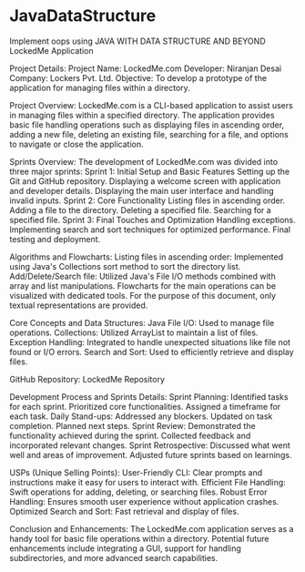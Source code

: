 # JavaDataStructure
Implement oops using JAVA WITH DATA STRUCTURE AND BEYOND
LockedMe Application

Project Details:
Project Name: LockedMe.com
Developer: Niranjan Desai
Company: Lockers Pvt. Ltd.
Objective: To develop a prototype of the application for managing files within a directory.

Project Overview:
LockedMe.com is a CLI-based application to assist users in managing files within a specified directory. The application provides basic file handling operations such as displaying files in ascending order, adding a new file, deleting an existing file, searching for a file, and options to navigate or close the application.

Sprints Overview:
The development of LockedMe.com was divided into three major sprints:
Sprint 1: Initial Setup and Basic Features
Setting up the Git and GitHub repository.
Displaying a welcome screen with application and developer details.
Displaying the main user interface and handling invalid inputs.
Sprint 2: Core Functionality
Listing files in ascending order.
Adding a file to the directory.
Deleting a specified file.
Searching for a specified file.
Sprint 3: Final Touches and Optimization
Handling exceptions.
Implementing search and sort techniques for optimized performance.
Final testing and deployment.

Algorithms and Flowcharts:
Listing files in ascending order: Implemented using Java's Collections sort method to sort the directory list.
Add/Delete/Search file: Utilized Java's File I/O methods combined with array and list manipulations.
Flowcharts for the main operations can be visualized with dedicated tools. For the purpose of this document, only textual representations are provided.

Core Concepts and Data Structures:
Java File I/O: Used to manage file operations.
Collections: Utilized ArrayList to maintain a list of files.
Exception Handling: Integrated to handle unexpected situations like file not found or I/O errors.
Search and Sort: Used to efficiently retrieve and display files.

GitHub Repository:
LockedMe Repository

Development Process and Sprints Details:
Sprint Planning:
Identified tasks for each sprint.
Prioritized core functionalities.
Assigned a timeframe for each task.
Daily Stand-ups:
Addressed any blockers.
Updated on task completion.
Planned next steps.
Sprint Review:
Demonstrated the functionality achieved during the sprint.
Collected feedback and incorporated relevant changes.
Sprint Retrospective:
Discussed what went well and areas of improvement.
Adjusted future sprints based on learnings.

USPs (Unique Selling Points):
User-Friendly CLI: Clear prompts and instructions make it easy for users to interact with.
Efficient File Handling: Swift operations for adding, deleting, or searching files.
Robust Error Handling: Ensures smooth user experience without application crashes.
Optimized Search and Sort: Fast retrieval and display of files.

Conclusion and Enhancements:
The LockedMe.com application serves as a handy tool for basic file operations within a directory. Potential future enhancements include integrating a GUI, support for handling subdirectories, and more advanced search capabilities.
